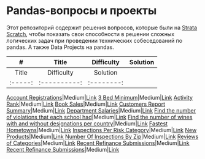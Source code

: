 # Pandas-вопросы и проекты


Этот репозиторий содержит решения вопросов, которые были  на [Strata Scratch](https://www.stratascratch.com ), чтобы показать свои способности в решении сложных логических задач при проведении технических собеседований по pandas. А также Data Projects на pandas.



|  #  | Title | Difficulty | Solution |
|:---:|:-----:|:----------:|:--------:|
| Title | Difficulty | Solution |
|:-----:|:----------:|:--------:|
[Account Registrations](https://platform.stratascratch.com/coding/2126-account-registrations?code_type=2
)|Medium|[Link](https://github.com/mynameislyonya/stratascratch/blob/main/pandas/questions/Account%20Registrations.py)
[3 Bed Minimum](https://platform.stratascratch.com/coding/9627-3-bed-minimum?code_type=2)|Medium|[Link](https://github.com/mynameislyonya/stratascratch/blob/main/pandas/questions/3%20Bed%20Minimum.py)
[Activity Rank](https://platform.stratascratch.com/coding/10351-activity-rank?code_type=2)|Medium|[Link](https://github.com/mynameislyonya/stratascratch/blob/main/pandas/questions/Activity%20Rank.py)
[Book Sales](https://platform.stratascratch.com/coding/2128-book-sales?code_type=2)|Medium|[Link](https://github.com/mynameislyonya/stratascratch/blob/main/pandas/questions/Book%20Sales.py)
[Customers Report Summary](https://platform.stratascratch.com/coding/2040-customers-report-summary?code_type=2)|Medium|[Link](https://github.com/mynameislyonya/stratascratch/blob/main/pandas/questions/Customers%20Report%20Summary.py)
[Department Salaries](https://platform.stratascratch.com/coding/9921-department-salaries?code_type=2)|Medium|[Link](https://github.com/mynameislyonya/stratascratch/blob/main/pandas/questions/Department%20Salaries.py)
[Find the number of violations that each school had](https://platform.stratascratch.com/coding/9727-find-the-number-of-violations-that-each-school-had?code_type=2)|Medium|[Link](https://github.com/mynameislyonya/stratascratch/blob/main/pandas/questions/Find%20the%20number%20of%20violations%20that%20each%20school%20had.py)
[Find the number of wines with and without designations per country](https://platform.stratascratch.com/coding/10035-find-the-number-of-wines-with-and-without-designations-per-country?code_type=2)|Medium|[Link](https://github.com/mynameislyonya/stratascratch/blob/main/pandas/questions/Find%20the%20number%20of%20wines%20with%20and%20without%20designations%20per%20country.py)
[Fastest Hometowns](https://platform.stratascratch.com/coding/2066-fastest-hometowns?code_type=2)|Medium|[Link](https://github.com/mynameislyonya/stratascratch/blob/main/pandas/questions/Fastest%20Hometowns.py)
[Inspections Per Risk Category](https://platform.stratascratch.com/coding/9729-inspections-per-risk-category?code_type=2)|Medium|[Link](https://github.com/mynameislyonya/stratascratch/blob/main/pandas/questions/Inspections%20Per%20Risk%20Category.py)
[New Products](https://platform.stratascratch.com/coding/10318-new-products?code_type=2)|Medium|[Link](https://github.com/mynameislyonya/stratascratch/blob/main/pandas/questions/New%20Products.py)
[Number Of Inspections By Zip](https://platform.stratascratch.com/coding/9734-number-of-inspections-by-zip?code_type=2)|Medium|[Link](https://github.com/mynameislyonya/stratascratch/blob/main/pandas/questions/Number%20Of%20Inspections%20By%20Zip.py)
[Reviews of Categories](https://platform.stratascratch.com/coding/10049-reviews-of-categories?code_type=2)|Medium|[Link](https://github.com/mynameislyonya/stratascratch/blob/main/pandas/questions/Reviews%20of%20Categories.py)
[Recent Refinance Submissions](https://platform.stratascratch.com/coding/2003-recent-refinance-submissions?code_type=2)|Medium|[Link](https://github.com/mynameislyonya/stratascratch/blob/main/pandas/questions/Recent%20Refinance%20Submissions.py)
[Recent Refinance Submissions](https://platform.stratascratch.com/coding/2003-recent-refinance-submissions?code_type=2)|Medium|[Link](https://github.com/mynameislyonya/stratascratch/blob/main/pandas/questions/Recent%20Refinance%20Submissions.py)
